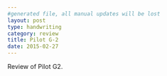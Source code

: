 ```yaml
---
#generated file, all manual updates will be lost
layout: post
type: handwriting
category: review
title: Pilot G-2
date: 2015-02-27
---
```


Review of Pilot G2.
